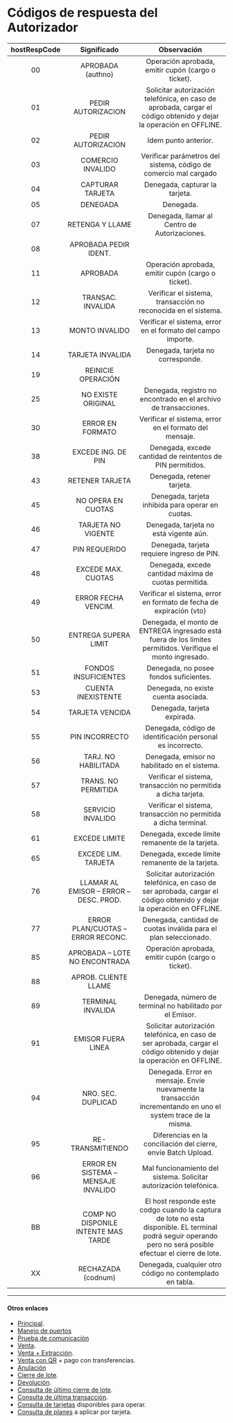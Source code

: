 # Códigos de respuesta del Autorizador

|       hostRespCode        |           Significado                 |            Observación          
|:-------------------------:|:-------------------------------------:|:--------------------------------:|
|          00               |APROBADA (authno)                      |Operación aprobada, emitir cupón (cargo o ticket).
|          01               |PEDIR AUTORIZACION                     |Solicitar autorización telefónica, en caso de aprobada, cargar el código obtenido y dejar la operación en OFFLINE.
|          02               |PEDIR AUTORIZACION                     |Idem punto anterior.
|          03               |COMERCIO INVALIDO                      |Verificar parámetros del sistema, código de comercio mal cargado
|          04               |CAPTURAR TARJETA                       |Denegada, capturar la tarjeta.
|          05               |DENEGADA                               |Denegada.
|          07               |RETENGA Y LLAME                        |Denegada, llamar al Centro de Autorizaciones.
|          08               |APROBADA PEDIR IDENT.                  |
|          11               |APROBADA                               |Operación aprobada, emitir cupón (cargo o ticket).
|          12               |TRANSAC. INVALIDA                      |Verificar el sistema, transacción no reconocida en el sistema.
|          13               |MONTO INVALIDO                         |Verificar el sistema, error en el formato del campo importe.
|          14               |TARJETA INVALIDA                       |Denegada, tarjeta no corresponde.
|          19               |REINICIE OPERACIÓN                     |
|          25               |NO EXISTE ORIGINAL                     |Denegada, registro no encontrado en el archivo de  transacciones.
|          30               |ERROR EN FORMATO                       |Verificar el sistema, error en el formato del mensaje.
|          38               |EXCEDE ING. DE PIN                      |Denegada, excede cantidad de reintentos de PIN  permitidos.
|          43               |RETENER TARJETA                        |Denegada, retener tarjeta.
|          45               |NO OPERA EN CUOTAS                     |Denegada, tarjeta inhibida para operar en cuotas.
|          46               |TARJETA NO VIGENTE                     |Denegada, tarjeta no está vigente aún.
|          47               |PIN REQUERIDO                          |Denegada, tarjeta requiere ingreso de PIN.
|          48               |EXCEDE MAX. CUOTAS                     |Denegada, excede cantidad máxima de cuotas permitida.
|          49               |ERROR FECHA VENCIM.                    |Verificar el sistema, error en formato de fecha de expiración (vto)
|          50               |ENTREGA SUPERA LIMIT                   |Denegada, el monto de ENTREGA ingresado está fuera de los límites permitidos. Verifique el monto ingresado.
|          51               |FONDOS INSUFICIENTES                   |Denegada, no posee fondos suficientes.
|          53               |CUENTA INEXISTENTE                     |Denegada, no existe cuenta asociada.
|          54               |TARJETA VENCIDA                        |Denegada, tarjeta expirada.
|          55               |PIN INCORRECTO                         |Denegada, código de identificación personal es incorrecto.
|          56               |TARJ. NO HABILITADA                    |Denegada, emisor no habilitado en el sistema.
|          57               |TRANS. NO PERMITIDA                    |Verificar el sistema, transacción no permitida a dicha  tarjeta.
|          58               |SERVICIO INVALIDO                      |Verificar el sistema, transacción no permitida a dicha terminal.
|          61               |EXCEDE LIMITE                          |Denegada, excede límite remanente de la tarjeta.
|          65               |EXCEDE LIM. TARJETA                    |Denegada, excede límite remanente de la tarjeta.
|          76               |LLAMAR AL EMISOR – ERROR – DESC. PROD. |Solicitar autorización telefónica, en caso de ser aprobada, cargar el código obtenido y dejar la operación en OFFLINE.
|          77               |ERROR PLAN/CUOTAS – ERROR  RECONC.     |Denegada, cantidad de cuotas inválida para el plan seleccionado.
|          85               |APROBADA – LOTE NO ENCONTRADA          |Operación aprobada, emitir cupón (cargo o ticket).
|          88               |APROB. CLIENTE LLAME                   |
|          89               |TERMINAL INVALIDA                      |Denegada, número de terminal no habilitado por el Emisor.
|          91               |EMISOR FUERA LINEA                     |Solicitar autorización telefónica, en caso de ser aprobada, cargar el código obtenido y dejar la operación en OFFLINE.
|          94               |NRO. SEC. DUPLICAD                     |Denegada. Error en mensaje. Envíe nuevamente la transacción incrementando en uno el system trace de la misma.
|          95               |RE-TRANSMITIENDO                       |Diferencias en la conciliación del cierre, envíe Batch Upload.
|          96               |ERROR EN SISTEMA – MENSAJE INVALIDO    |Mal funcionamiento del sistema. Solicitar autorización telefónica.
|          BB               |COMP NO DISPONILE INTENTE MAS TARDE    |El host responde este codgo cuando la captura de lote no esta disponible. EL terminal podrá seguir operando pero no será posible efectuar el cierre de lote.
|          XX               |RECHAZADA (codnum)                     |Denegada, cualquier otro código no contemplado en tabla.



---
#### Otros enlaces
- [Principal](../README.md).
- [Manejo de puertos](../Funcionalidades/Puertos.md)
- [Prueba de comunicación](../Funcionalidades/ComTest.md)
- [Venta](../Funcionalidades/Venta.md).
- [Venta + Extracción](../Funcionalidades/Venta+Extracción.md).
- [Venta con QR](../Funcionalidades/VentaQR.md) + pago con transferencias.
- [Anulación](../Funcionalidades/Anulacion.md)
- [Cierre de lote](../Funcionalidades/cierreLote.md).
- [Devolución](../Funcionalidades/Devolucion.md).
- [Consulta de último cierre de lote](../Funcionalidades/consultaCierre.md).
- [Consulta de última transacción](../Funcionalidades/consultaUltTransaccion.md).
- [Consulta de tarjetas](../Funcionalidades/consultaTarjetas.md) disponibles para operar.
- [Consulta de planes](../Funcionalidades/consultaPlanes.md) a aplicar por tarjeta.